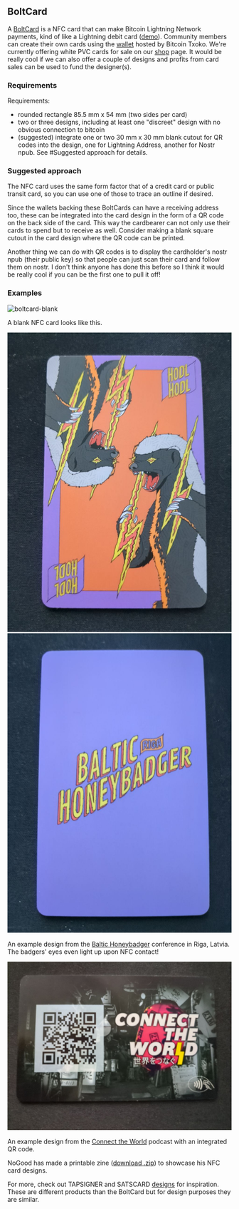 ## BoltCard
A [BoltCard](https://boltcard.org/) is a NFC card that can make Bitcoin Lightning Network payments, kind of like a Lightning debit card ([demo](https://www.youtube.com/watch?v=jLsZ9faRstY)). Community members can create their own cards using the [wallet](https://bitcointxoko.com/) hosted by Bitcoin Txoko. We're currently offering white PVC cards for sale on our [shop](https://shop.bitcointxoko.com) page. It would be really cool if we can also offer a couple of designs and profits from card sales can be used to fund the designer(s). 

### Requirements
Requirements: 
- rounded rectangle 85.5 mm x 54 mm (two sides per card)
- two or three designs, including at least one "discreet" design with no obvious connection to bitcoin
- (suggested) integrate one or two 30 mm x 30 mm blank cutout for QR codes into the design, one for Lightning Address, another for Nostr npub. See #Suggested approach for details. 

### Suggested approach
The NFC card uses the same form factor that of a credit card or public transit card, so you can use one of those to trace an outline if desired. 

Since the wallets backing these BoltCards can have a receiving address too, these can be integrated into the card design in the form of a QR code on the back side of the card. This way the cardbearer can not only use their cards to spend but to receive as well. Consider making a blank square cutout in the card design where the QR code can be printed. 

Another thing we can do with QR codes is to display the cardholder's nostr npub (their public key) so that people can just scan their card and follow them on nostr. I don't think anyone has done this before so I think it would be really cool if you can be the first one to pull it off!

### Examples

![boltcard-blank](https://btcpay.bitcointxoko.com/Storage/c725a3da-360c-480f-b736-2e8d9fd72ce7)

A blank NFC card looks like this. 

![boltcard-baltichoneybadger-front](./images/boltcard-baltichoneybadger-front.jpeg)
![boltcard-baltichoneybadger-back](./images/boltcard-baltichoneybadger-back.jpeg)

An example design from the [Baltic Honeybadger](https://baltichoneybadger.com/) conference in Riga, Latvia. The badgers' eyes even light up upon NFC contact!

![boltcard-connecttheworld-back](./images/boltcard-connecttheworld-back.jpeg)

An example design from the [Connect the World](https://connecttheworld.live/) podcast with an integrated QR code. 

NoGood has made a printable zine ([download .zip](https://www.nogood.studio/wp-content/uploads/2023/11/Printables-NoGood-SovereignElectronics.zip)) to showcase his NFC card designs. 

For more, check out TAPSIGNER and SATSCARD [designs](https://store.coinkite.com/store/satscard) for inspiration. These are different products than the BoltCard but for design purposes they are similar. 
